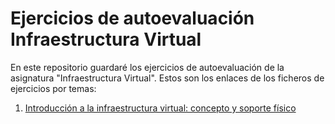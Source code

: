 # Ejercicios de autoevaluación Infraestructura Virtual
En este repositorio guardaré los ejercicios de autoevaluación de la asignatura "Infraestructura Virtual". Estos son los enlaces de los ficheros de ejercicios por temas:
1. [Introducción a la infraestructura virtual: concepto y soporte físico](ejercicios/Intro_concepto_y_soporte_fisico.md)
